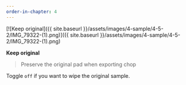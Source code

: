 ```yaml
---
order-in-chapter: 4
---
```


[![Keep original]({{ site.baseurl }}/assets/images/4-sample/4-5-2/IMG_79322-(1).png)]({{
site.baseurl }}/assets/images/4-sample/4-5-2/IMG_79322-(1).png)

**Keep original**

> Preserve the original pad when exporting chop

Toggle `off` if you want to wipe the original sample.
